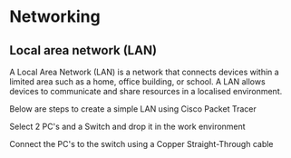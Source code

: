 <h1>Networking</h1>

Local area network (LAN)
-- 
A Local Area Network (LAN) is a network that connects devices within a limited area such as a home, office building, or school. A LAN allows devices to communicate and share resources in a localised environment.  

Below are steps to create a simple LAN using Cisco Packet Tracer

Select 2 PC's and a Switch and drop it in the work environment 

Connect the PC's to the switch using a Copper Straight-Through cable 


